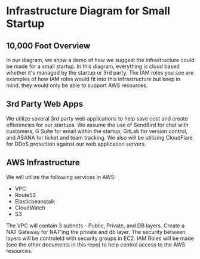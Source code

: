 # Infrastructure Diagram for Small Startup



## 10,000 Foot Overview

In our diagram, we show a demo of how we suggest the infrastructure could be made for a small startup. In this diagram, everything is cloud based whether it's managed by the startup or 3rd party. The IAM roles you see are examples of how IAM roles would fit into this infrastructure but keep in mind, they would only be able to support AWS resources.

## 3rd Party Web Apps

We utilize several 3rd party web applications to help save cost and create efficiencies for our startups. We assume the use of SendBird for chat with customers, G Suite for email within the startup, GitLab for version control, and ASANA for ticket and team tracking. We also will be utilizing CloudFlare for DDoS protection against our web application servers.


## AWS Infrastructure

We will utilize the following services in AWS:

- VPC
- Route53
- Elasticbeanstalk
- CloudWatch
- S3

The VPC will contain 3 subnets - Public, Private, and DB layers. Create a NAT Gateway for NAT'ing the private and db layer. The security between layers will be controleld with security groups in EC2. IAM Roles will be made (see the other documents in this repo) to help control access to the AWS resources.
